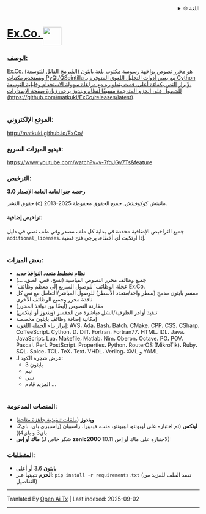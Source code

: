 
<div align="right">
  <details>
    <summary >🌐 اللغة</summary>
    <div>
      <div align="center">
        <a href="https://openaitx.github.io/view.html?user=matkuki&project=ExCo&lang=en">English</a>
        | <a href="https://openaitx.github.io/view.html?user=matkuki&project=ExCo&lang=zh-CN">简体中文</a>
        | <a href="https://openaitx.github.io/view.html?user=matkuki&project=ExCo&lang=zh-TW">繁體中文</a>
        | <a href="https://openaitx.github.io/view.html?user=matkuki&project=ExCo&lang=ja">日本語</a>
        | <a href="https://openaitx.github.io/view.html?user=matkuki&project=ExCo&lang=ko">한국어</a>
        | <a href="https://openaitx.github.io/view.html?user=matkuki&project=ExCo&lang=hi">हिन्दी</a>
        | <a href="https://openaitx.github.io/view.html?user=matkuki&project=ExCo&lang=th">ไทย</a>
        | <a href="https://openaitx.github.io/view.html?user=matkuki&project=ExCo&lang=fr">Français</a>
        | <a href="https://openaitx.github.io/view.html?user=matkuki&project=ExCo&lang=de">Deutsch</a>
        | <a href="https://openaitx.github.io/view.html?user=matkuki&project=ExCo&lang=es">Español</a>
        | <a href="https://openaitx.github.io/view.html?user=matkuki&project=ExCo&lang=it">Italiano</a>
        | <a href="https://openaitx.github.io/view.html?user=matkuki&project=ExCo&lang=ru">Русский</a>
        | <a href="https://openaitx.github.io/view.html?user=matkuki&project=ExCo&lang=pt">Português</a>
        | <a href="https://openaitx.github.io/view.html?user=matkuki&project=ExCo&lang=nl">Nederlands</a>
        | <a href="https://openaitx.github.io/view.html?user=matkuki&project=ExCo&lang=pl">Polski</a>
        | <a href="https://openaitx.github.io/view.html?user=matkuki&project=ExCo&lang=ar">العربية</a>
        | <a href="https://openaitx.github.io/view.html?user=matkuki&project=ExCo&lang=fa">فارسی</a>
        | <a href="https://openaitx.github.io/view.html?user=matkuki&project=ExCo&lang=tr">Türkçe</a>
        | <a href="https://openaitx.github.io/view.html?user=matkuki&project=ExCo&lang=vi">Tiếng Việt</a>
        | <a href="https://openaitx.github.io/view.html?user=matkuki&project=ExCo&lang=id">Bahasa Indonesia</a>
        | <a href="https://openaitx.github.io/view.html?user=matkuki&project=ExCo&lang=as">অসমীয়া</
      </div>
    </div>
  </details>
</div>

# Ex&#46;Co&#46; <img src="https://github.com/matkuki/Ex-Co/blob/master/resources/exco-icon.png" align="top" width="48" height="48">
### الوصف: ###
Ex&#46;Co&#46; (المُبرمج القابل للتوسعة) هو محرر نصوص بواجهة رسومية مكتوب بلغة بايثون ويستخدم مكتبات PyQt/QScintilla مع بعض أدوات التحليل اللغوي المتوفرة بـ Cython لإبراز النص بكفاءة أعلى.
قمت بتطويره مع مراعاة سهولة الاستخدام وقابلية التوسعة.<br>
للحصول على الحزم المترجمة مسبقًا لنظام ويندوز يرجى زيارة صفحة الإصدارات (https://github.com/matkuki/ExCo/releases/latest).
<br><br>
### الموقع الإلكتروني: ###
http://matkuki.github.io/ExCo/
<br>
### فيديو الميزات السريع: ###
https://www.youtube.com/watch?v=v-7fqJGv7Ts&feature

### الترخيص: ###
__رخصة جنو العامة العامة الإصدار 3.0__

حقوق النشر (c) 2013-2025 ماتيتش كوكوفيتش. جميع الحقوق محفوظة.
  
#### تراخيص إضافية: ####
جميع التراخيص الإضافية محددة في بداية كل ملف مصدر وفي ملف نصي في دليل ```additional_licenses```. إذا ارتكبت أي أخطاء، يرجى فتح قضية.
<br><br>

### بعض الميزات: ###
- **نظام تخطيط متعدد النوافذ جديد**
- جميع وظائف محرر النصوص القياسية (نسخ، قص، لصق، ...)
- 'عجلة الوظائف' للوصول السريع إلى معظم وظائف Ex&#46;Co&#46;
- مفسر بايثون مدمج (سطر واحد/متعدد الأسطر) للوصول المباشر/التعامل مع نص كل نافذة محرر وجميع الوظائف الأخرى
- مقارنة النصوص (أيضًا بين نوافذ المحرر)
- تنفيذ أوامر الطرفية/الشل مباشرة من المفسر (ويندوز أو لينكس)
- إمكانية إضافة وظائف بايثون مخصصة
- إبراز بناء الجملة اللغوية: AVS، Ada، Bash، Batch، CMake، CPP، CSS، CSharp، CoffeeScript، Cython، D، Diff، Fortran، Fortran77، HTML، IDL، Java، JavaScript، Lua، Makefile، Matlab، Nim، Oberon، Octave، PO، POV، Pascal، Perl، PostScript، Properties، Python، RouterOS (MikroTik)، Ruby، SQL، Spice، TCL، TeX، Text، VHDL، Verilog، XML و YAML
- عرض شجرة الكود لـ: 
    - بايثون 3
    - نيم
    - سي
    - المزيد قادم ...
<br><br>

### المنصات المدعومة: ###
- __ويندوز__ ([ملفات تنفيذية جاهزة متاحة](https://github.com/matkuki/ExCo/releases))
- __لينكس__ (تم اختباره على أوبونتو، لوبونتو، منت، فيدورا، راسبيان (راسبيري باي، باي2، باي3 و باي4))
- __ماك أو إس__ (شكر خاص لـ __zenlc2000__ لاختباره على ماك أو إس 10.11)

### المتطلبات: ###
- __بايثون__ 3.6 أو أعلى
- __الحزم__ تثبيتها عبر: `pip install -r requirements.txt` (تفقد الملف للمزيد من التفاصيل)


---

Tranlated By [Open Ai Tx](https://github.com/OpenAiTx/OpenAiTx) | Last indexed: 2025-09-02

---